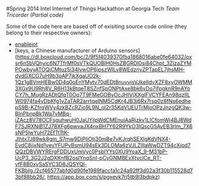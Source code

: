 #Spring 2014 Intel Internet of Things Hackathon at Georgia Tech
*Team Tricorder (Partial code)*

Some of the code here are based off of exisiting source code online (they belong to their respective owners):

+ [enableiot](www.github.com/enableiot/iotkit-samples)
+ [keys, a Chinese manufacturer of Arduino sensors](https://dl.boxcloud.com/bc/2/9f5f4039370fba1868016abe0fe64032/oxsr6n5bVQhyic6N7TfrMf0sVTkQUOBIH0HsZBGRDI0si84Chpt_3ZjzaZYMPOwbyyATOQjCMtuz5i34lvwOP6jpszWlLv8WEdznyZPTapEL7jhsMH-dydGXCG7uH9b3oAP7jkXgaUO2k-1Qz1gBVmHEBw0D4q0oEnYMytv70dEDt8nuvvjsVJkeIIdvXZF8xyOWMM3XGx9U9Rh8V_R6H13kBtqeT8SZnfSpONPtAxe8bk6vDo7ifpgknR9nAYoCY7h_MugRzADtQfqT0Oq7T9FMeGOByOcJHIVjXXglFVCYFEAn98qzlILW0974fa4vDbKfg1vZaTAR2arrtqelNM5CdKr4JB3i6Rx7rsp0z8fNs6edhepS9B-KZfrqWVy4zkBZcRZio9L9N_oI2r35KqVUEUTrMjoOPzJnzgQK3w-BInPbnpBk1Wa7vMBq-iZAcz8V78OCFsguhwuH0JaUYilpWdCMEnuiAaRjzkv1LICfomWj4BJ8WdF7SJRXNiB1ZJ78XFg6pwvaJX4nxBH7Y62R9YkO3IQscG5AvEB3rlm_7X6sNP5lwYuH72EfTtTtK-Jlhtx7J89wk8gm_S7mw9DiPIiOtj30mBe7vKJrqhSEXlgKdVNX4-EvdC8jixNd1yevYFUPvBsmU94sEk3DLOMa6zVJLZIIlaWwDZT94cXipd7QQzDBVWYRErgFDDUxUmVyc0PsbIYYs0XU9YoaX_9-M31bP-UcP3_3G2J2gDXKnfB2osIYnqSnI-pCyGNMBExXtycICe_RT-vfF8B0xySaSYC3D8JQSYQl-FKBbIg,/2cf46577abfd0d90fe1989faccfa1c24a92ff3d02a3f30b115528d73bf88bb26/, https://app.box.com/s/pgxevk7rj5tb9l3bdpkz)


